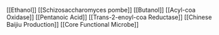 [[Ethanol]]
[[Schizosaccharomyces pombe]]
[[Butanol]]
[[Acyl-coa Oxidase]]
[[Pentanoic Acid]]
[[Trans-2-enoyl-coa Reductase]]
[[Chinese Baijiu Production]]
[[Core Functional Microbe]]
